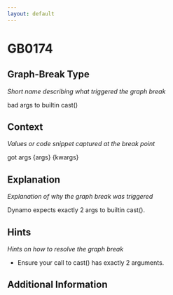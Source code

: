 ```yaml
---
layout: default
---
```

# GB0174

## Graph-Break Type
*Short name describing what triggered the graph break*

bad args to builtin cast()

## Context
*Values or code snippet captured at the break point*

got args {args} {kwargs}

## Explanation
*Explanation of why the graph break was triggered*

Dynamo expects exactly 2 args to builtin cast().

## Hints
*Hints on how to resolve the graph break*

- Ensure your call to cast() has exactly 2 arguments.


## Additional Information

<!-- ADDITIONAL INFORMATION START - Add custom information below this line -->

<!-- ADDITIONAL INFORMATION END -->

